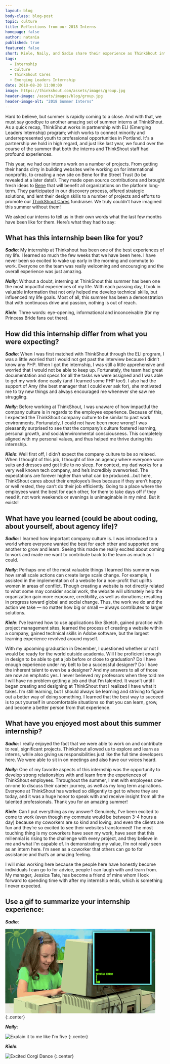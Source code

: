 ```yaml
---
layout: blog
body-class: blog-post
topic: culture
title: Reflections from our 2018 Interns
homepage: false
author: natania
published: true
featured: false
short: Kiele, Naily, and Sadio share their experience as ThinkShout interns
tags:
  - Internship
  - Culture
  - ThinkShout Cares
  - Emerging Leaders Internship
date: 2018-08-20 11:00:00
image: https://thinkshout.com/assets/images/group.jpg
header-image: /assets/images/blog/group.jpg
header-image-alt: "2018 Summer Interns"
---
```


Hard to believe, but summer is rapidly coming to a close. And with that, we must say goodbye to another amazing set of summer interns at ThinkShout. As a quick recap, ThinkShout works in partnership with ELI (Emerging Leaders Internship) program; which works to connect minority and underrepresented youth to professional opportunities in Portland. It's a partnership we hold in high regard, and just like last year, we found over the course of the summer that both the interns and ThinkShout staff had profound experiences.

This year, we had our interns work on a number of projects. From getting their hands dirty in building websites we’re working on for international nonprofits, to creating a new site on Bene for the Street Trust (to be revealed at a later date!). They made open source contributions and brought fresh ideas to [Bene](https://thinkshout.com/bene/) that will benefit all organizations on the platform long-term. They participated in our discovery process, offered strategic solutions, and lent their design skills to a number of projects and efforts to promote our [ThinkShout Cares](https://thinkshout.com/thinkshout-cares-old-town/) fundraiser. We truly couldn't have imagined this summer without them!  

We asked our interns to tell us in their own words what the last few months have been like for them. Here’s what they had to say:

## What has this internship been like for you?

_**Sadio**_: My internship at Thinkshout has been one of the best experiences of my life. I learned so much the few weeks that we have been here. I have never been so excited to wake up early in the morning and commute to work. Everyone on the team was really welcoming and encouraging and the overall experience was just amazing.

_**Naily**_: Without a doubt, interning at ThinkShout this summer has been one the most impactful experiences of my life. With each passing day, I took in valuable information that not only helped me develop technical skills, but influenced my life goals. Most of all, this summer has been a demonstration that with continuous drive and passion, nothing is out of reach.

_**Kiele**_: Three words: eye-opening, informational and inconceivable (for my Princess Bride fans out there).


## How did this internship differ from what you were expecting?

_**Sadio**_: When I was first matched with ThinkShout through the ELI program, I was a little worried that I would not get past the interview because I didn’t know any PHP. When I got the internship, I was still a little apprehensive and worried that I would not be able to keep up. Fortunately, the team had great documentation and specs for all the tasks we were assigned and I was able to get my work done easily (and I learned some PHP too!). I also had the support of Amy (the best manager that I could ever ask for), she motivated me to try new things and always encouraged me whenever she saw me struggling.

_**Naily**_: Before working at ThinkShout, I was unaware of how impactful the company culture is in regards to the employee experience. Because of this, I expected the ThinkShout company culture to be similar to past work environments. Fortunately, I could not have been more wrong! I was pleasantly surprised to see that the company’s culture fostered learning, personal growth, and social/environmental consciousness. This completely aligned with my personal values, and thus helped me thrive during this internship.

_**Kiele**_: Well first off, I didn’t expect the company culture to be so relaxed. When I thought of this job, I thought of like an agency where everyone wore suits and dresses and got little to no sleep. For context, my dad works for a very well known tech company, and he’s incredibly overworked. The expectations are forever higher than what can be produced...but here, ThinkShout cares about their employee’s lives because if they aren’t happy or well rested, they can’t do their job efficiently. Going to a place where the employees want the best for each other, for them to take days off if they need it, not work weekends or evenings is unimaginable in my mind. But it exists!


## What have you learned (could be about coding, about yourself, about agency life)?

_**Sadio**_: I learned how important company culture is. I was introduced to a world where everyone wanted the best for each other and supported one another to grow and learn. Seeing this made me really excited about coming to work and made me want to contribute back to the team as much as I could.

_**Naily**_: Perhaps one of the most valuable things I learned this summer was how small scale actions can create large scale change. For example, I assisted in the implementation of a website for a non-profit that uplifts women in areas of conflict. Though creating a website is not directly related to what some may consider social work, the website will ultimately help the organization gain more exposure, credibility, as well as donations; resulting in progress toward global and social change. Thus, the work we do and the action we take — no matter how big or small — always contributes to larger solutions.

_**Kiele**_: I’ve learned how to use applications like Sketch, gained practice with project management sites, learned the process of creating a website within a company, gained technical skills in Adobe software, but the largest learning experience revolved around myself.

With my upcoming graduation in December, I questioned whether or not I would be ready for the world outside academia. Will I be proficient enough in design to be able to get a job before or close to graduation? Do I have enough experience under my belt to be a successful designer? Do I have the inherent talent to even be a designer? And my answers to all of those are now an emphatic yes. I never believed my professors when they told me I will have no problem getting a job and that I’m talented. It wasn’t until I began creating and designing at ThinkShout that I realized I have what it takes. I’m still learning, but I should always be learning and striving to figure out a better way of doing something. I learned that the best way to succeed is to put yourself in uncomfortable situations so that you can learn, grow, and become a better person from that experience.


## What have you enjoyed most about this summer internship?

_**Sadio**_: I really enjoyed the fact that we were able to work on and contribute to real, significant projects. Thinkshout allowed us to explore and learn as interns, while also giving us responsibilities just like the full time developers here. We were able to sit in on meetings and also have our voices heard.

_**Naily**_: One of my favorite aspects of this internship was the opportunity to develop strong relationships with and learn from the experiences of ThinkShout employees. Throughout the summer, I met with employees one-on-one to discuss their career journey, as well as my long term aspirations. Everyone at ThinkShout has worked so diligently to get to where they are today, and it was a huge honor to speak with and receive insight from all the talented professionals. Thank you for an amazing summer!

_**Kiele**_: Can I put everything as my answer? Genuinely, I’ve been excited to come to work (even though my commute would be between 3-4 hours a day) because my coworkers are so kind and loving, and even the clients are fun and they’re so excited to see their websites transformed! The most touching thing is my coworkers have seen my work, have seen that this millennial is rising to the challenge with every project, and they believe in me and what I’m capable of. In demonstrating my value, I’m not really seen as an intern here. I’m seen as a coworker that others can go to for assistance and that’s an amazing feeling.

I will miss working here because the people here have honestly become individuals I can go to for advice, people I can laugh with and learn from. My manager, Jessica Tate, has become a friend of mine whom I look forward to spending time with after my internship ends, which is something I never expected.

## Use a gif to summarize your internship experience:

_**Sadio**_:

![Hacking](/assets/images/blog/hacking.gif)
{:.center}

_**Naily**_:

![Explain it to me like I'm five](/assets/images/blog/explain-to-me.gif)
{:.center}

_**Kiele**_:

![Excited Corgi Dance](/assets/images/blog/corgi.gif)
{:.center}
